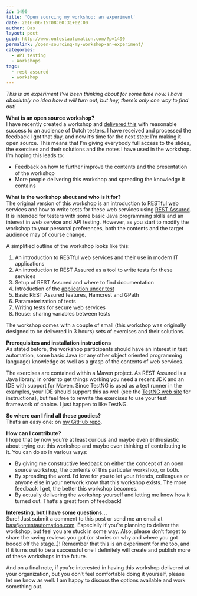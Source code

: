 ```yaml
---
id: 1490
title: 'Open sourcing my workshop: an experiment'
date: 2016-06-15T08:00:31+02:00
author: Bas
layout: post
guid: http://www.ontestautomation.com/?p=1490
permalink: /open-sourcing-my-workshop-an-experiment/
categories:
  - API testing
  - Workshops
tags:
  - rest-assured
  - workshop
---
```

_This is an experiment I&#8217;ve been thinking about for some time now. I have absolutely no idea how it will turn out, but hey, there&#8217;s only one way to find out!_

**What is an open source workshop?**  
I have recently created a workshop and <a href="http://www.ontestautomation.com/lessons-learned-from-delivering-a-test-automation-workshop/" target="_blank">delivered this</a> with reasonable success to an audience of Dutch testers. I have received and processed the feedback I got that day, and now it&#8217;s time for the next step: I&#8217;m making it open source. This means that I&#8217;m giving everybody full access to the slides, the exercises and their solutions and the notes I have used in the workshop. I&#8217;m hoping this leads to:

  * Feedback on how to further improve the contents and the presentation of the workshop
  * More people delivering this workshop and spreading the knowledge it contains

**What is the workshop about and who is it for?**  
The original version of this workshop is an introduction to RESTful web services and how to write tests for these web services using <a href="http://rest-assured.io" target="_blank">REST Assured</a>. It is intended for testers with some basic Java programming skills and an interest in web service and API testing. However, as you start to modify the workshop to your personal preferences, both the contents and the target audience may of course change.

A simplified outline of the workshop looks like this:

  1. An introduction to RESTful web services and their use in modern IT applications
  2. An introduction to REST Assured as a tool to write tests for these services
  3. Setup of REST Assured and where to find documentation
  4. Introduction of the <a href="http://ergast.com/mrd/" target="_blank">application under test</a>
  5. Basic REST Assured features, Hamcrest and GPath
  6. Parameterization of tests
  7. Writing tests for secure web services
  8. Reuse: sharing variables between tests

The workshop comes with a couple of small (this workshop was originally designed to be delivered in 3 hours) sets of exercises and their solutions.

**Prerequisites and installation instructions**  
As stated before, the workshop participants should have an interest in test automation, some basic Java (or any other object oriented programming language) knowledge as well as a grasp of the contents of web services.

The exercises are contained within a Maven project. As REST Assured is a Java library, in order to get things working you need a recent JDK and an IDE with support for Maven. Since TestNG is used as a test runner in the examples, your IDE should support this as well (see the <a href="http://testng.org/doc/index.html" target="_blank">TestNG web site</a> for instructions), but feel free to rewrite the exercises to use your test framework of choice. I just happen to like TestNG.

**So where can I find all these goodies?**  
That&#8217;s an easy one: on <a href="https://github.com/basdijkstra/rest-assured-workshop/" target="_blank">my GitHub repo</a>.

**How can I contribute?**  
I hope that by now you&#8217;re at least curious and maybe even enthusiastic about trying out this workshop and maybe even thinking of contributing to it. You can do so in various ways:

  * By giving me constructive feedback on either the concept of an open source workshop, the contents of this particular workshop, or both.
  * By spreading the word. I&#8217;d love for you to let your friends, colleagues or anyone else in your network know that this workshop exists. The more feedback I get, the better this workshop becomes.
  * By actually delivering the workshop yourself and letting me know how it turned out. That&#8217;s a great form of feedback!

**Interesting, but I have some questions&#8230;**  
Sure! Just submit a comment to this post or send me an email at bas@ontestautomation.com. Especially if you&#8217;re planning to deliver the workshop, but feel you are stuck in some way. Also, please don&#8217;t forget to share the raving reviews you got (or stories on why and where you got booed off the stage..)! Remember that this is an experiment for me too, and if it turns out to be a successful one I definitely will create and publish more of these workshops in the future.

And on a final note, if you&#8217;re interested in having this workshop delivered at your organization, but you don&#8217;t feel comfortable doing it yourself, please let me know as well. I am happy to discuss the options available and work something out.